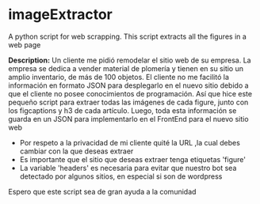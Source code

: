 # imageExtractor
A python script for web scrapping. This script extracts all the figures in a web page

**Description:**
Un cliente me pidió remodelar el sitio web de su empresa. La empresa se dedica a vender material de plomería y tienen en su sitio un amplio inventario, de más de 100 objetos.
El cliente no me facilitó la información en formato JSON para desplegarlo en el nuevo sitio debido a que el cliente no posee conocimientos de programación.
Así que hice este pequeño script para extraer todas las imágenes de cada figure, junto con los figcaptions y h3 de cada artículo.
Luego, toda esta información se guarda en un JSON para implementarlo en el FrontEnd para el nuevo sitio web

- Por respeto a la privacidad de mi cliente quité la URL ,la cual debes cambiar con la que deseas extraer
- Es importante que el sitio que deseas extraer tenga etiquetas 'figure'
- La variable 'headers' es necesaria para evitar que nuestro bot sea detectado por algunos sitios, en especial si son de wordpress

Espero que este script sea de gran ayuda a la comunidad
